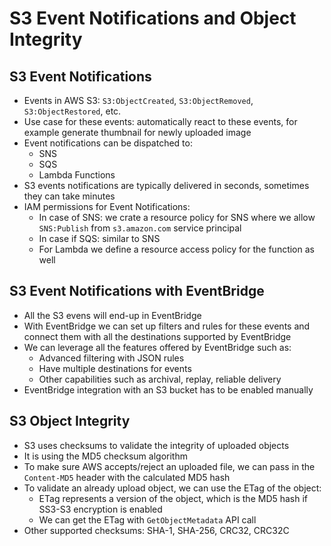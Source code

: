 # S3 Event Notifications and Object Integrity

## S3 Event Notifications

- Events in AWS S3: `S3:ObjectCreated`, `S3:ObjectRemoved`, `S3:ObjectRestored`, etc.
- Use case for these events: automatically react to these events, for example generate thumbnail for newly uploaded image
- Event notifications can be dispatched to:
    - SNS
    - SQS
    - Lambda Functions
- S3 events notifications are typically delivered in seconds, sometimes they can take minutes
- IAM permissions for Event Notifications:
    - In case of SNS: we crate a resource policy for SNS where we allow `SNS:Publish` from `s3.amazon.com` service principal
    - In case if SQS: similar to SNS
    - For Lambda we define a resource access policy for the function as well

## S3 Event Notifications with EventBridge

- All the S3 evens will end-up in EventBridge
- With EventBridge we can set up filters and rules for these events and connect them with all the destinations supported by EventBridge
- We can leverage all the features offered by EventBridge such as:
    - Advanced filtering with JSON rules
    - Have multiple destinations for events
    - Other capabilities such as archival, replay, reliable delivery
- EventBridge integration with an S3 bucket has to be enabled manually

## S3 Object Integrity

- S3 uses checksums to validate the integrity of uploaded objects
- It is using the MD5 checksum algorithm
- To make sure AWS accepts/reject an uploaded file, we can pass in the `Content-MD5` header with the calculated MD5 hash
- To validate an already upload object, we can use the ETag of the object:
    - ETag represents a version of the object, which is the MD5 hash if SS3-S3 encryption is enabled
    - We can get the ETag with `GetObjectMetadata` API call
- Other supported checksums: SHA-1, SHA-256, CRC32, CRC32C